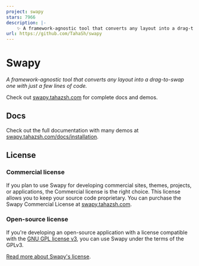 ```yaml
---
project: swapy
stars: 7966
description: |-
    ✨ A framework-agnostic tool that converts any layout into a drag-to-swap one with just a few lines of code https://swapy.tahazsh.com/
url: https://github.com/TahaSh/swapy
---
```


# Swapy

_A framework-agnostic tool that converts any layout into a drag-to-swap one with just a few lines of code._

Check out [swapy.tahazsh.com](https://swapy.tahazsh.com/) for complete docs and demos.

## Docs

Check out the full documentation with many demos at [swapy.tahazsh.com/docs/installation](https://swapy.tahazsh.com/docs/installation).

## License

### Commercial license

If you plan to use Swapy for developing commercial sites, themes, projects, or applications, the Commercial license is the right choice. This license allows you to keep your source code proprietary. You can purchase the Swapy Commercial License at [swapy.tahazsh.com](https://swapy.tahazsh.com/license).

### Open-source license

If you're developing an open-source application with a license compatible with the [GNU GPL license v3](https://www.gnu.org/licenses/gpl-3.0.html), you can use Swapy under the terms of the GPLv3.

[Read more about Swapy's license](https://swapy.tahazsh.com/license).

